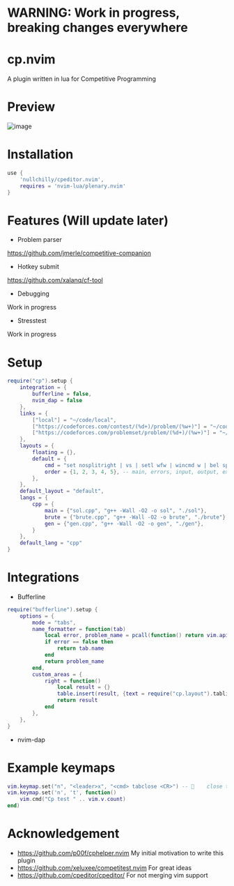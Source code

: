 
# WARNING: Work in progress, breaking changes everywhere

# cp.nvim

A plugin written in lua for Competitive Programming

# Preview
![image](https://user-images.githubusercontent.com/56817415/174459273-c9e0fdbc-e06f-4d31-9e18-ab8ecd02e752.png)

# Installation

```lua
use {
	'nullchilly/cpeditor.nvim',
	requires = 'nvim-lua/plenary.nvim'
}
```

# Features (Will update later)

- Problem parser

https://github.com/jmerle/competitive-companion
- Hotkey submit

https://github.com/xalanq/cf-tool
- Debugging

Work in progress
- Stresstest

Work in progress

# Setup

```lua
require("cp").setup {
	integration = {
		bufferline = false,
		nvim_dap = false
	},
	links = {
		["local"] = "~/code/local",
		["https://codeforces.com/contest/(%d+)/problem/(%w+)"] = "~/code/contest/codeforces",
		["https://codeforces.com/problemset/problem/(%d+)/(%w+)"] = "~/code/contest/codeforces",
	},
	layouts = {
		floating = {},
		default = {
			cmd = "set nosplitright | vs | setl wfw | wincmd w | bel sp | vs | vs | 1wincmd w",
			order = {1, 2, 3, 4, 5}, -- main, errors, input, output, expected output
		},
	},
	default_layout = "default",
	langs = {
		cpp = {
			main = {"sol.cpp", "g++ -Wall -O2 -o sol", "./sol"},
			brute = {"brute.cpp", "g++ -Wall -O2 -o brute", "./brute"},
			gen = {"gen.cpp", "g++ -Wall -O2 -o gen", "./gen"},
		}
	},
	default_lang = "cpp"
}
```

# Integrations

- Bufferline
```lua
require("bufferline").setup {
	options = {
		mode = "tabs",
		name_formatter = function(tab)
			local error, problem_name = pcall(function() return vim.api.nvim_tabpage_get_var(tab.tabnr, "cp_problem_name") end)
			if error == false then
				return tab.name
			end
			return problem_name
		end,
		custom_areas = {
			right = function()
				local result = {}
				table.insert(result, {text = require("cp.layout").tabline()})
				return result
			end
		},
	},
}
```

- nvim-dap

# Example keymaps
```lua
vim.keymap.set("n", "<leader>x", "<cmd> tabclose <CR>") -- 	close tab
vim.keymap.set('n', 't', function()
	vim.cmd("Cp test " .. vim.v.count)
end)
```

# Acknowledgement
- https://github.com/p00f/cphelper.nvim My initial motivation to write this plugin
- https://github.com/xeluxee/competitest.nvim For great ideas
- https://github.com/cpeditor/cpeditor/ For not merging vim support

